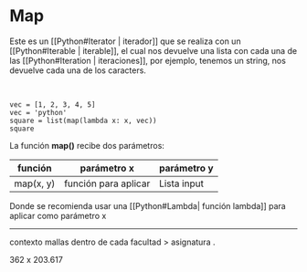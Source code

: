 # Map

Este es un [[Python#Iterator | iterador]] que se realiza con un [[Python#Iterable | iterable]], el cual nos devuelve una lista con cada una de las [[Python#Iteration | iteraciones]], por ejemplo, tenemos un string, nos devuelve cada una de los caracters.

<br/>

```jupyter
vec = [1, 2, 3, 4, 5]
vec = 'python'
square = list(map(lambda x: x, vec))
square
```

La función **map()** recibe dos parámetros:

| función   | parámetro x          | parámetro y |
| --------- | -------------------- | ----------- |
| map(x, y) | función para aplicar | Lista input | 

Donde se recomienda usar una [[Python#Lambda| función lambda]] para aplicar como parámetro x


---
contexto 
mallas dentro de cada facultad > asignatura
.

362 x 203.617